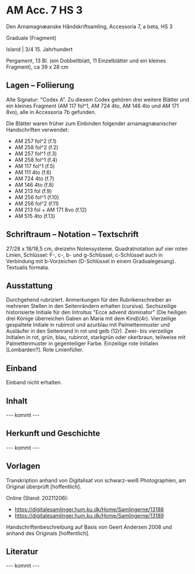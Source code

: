 # AM Acc. 7 HS 3

Den Arnamagnæanske Håndskriftsamling, Accessoria 7, a beta, HS 3
    
Graduale (Fragment)
    
Island | 3/4 15. Jahrhundert
    
Pergament, 13 Bl. (ein Dobbeltblatt, 11 Einzelblätter und ein kleines Fragment),  ca 39 x 28 cm
    
## Lagen – Foliierung

Alte Signatur: "Codex A".  Zu diesem Codex gehören drei weitere Blätter und ein kleines Fragment (AM 117 fol^1, AM 724 4to, AM 146 4to und AM 171 8vo), alle in Accessoria 7b gefunden.

Die Blätter waren früher zum Einbinden folgender arnamagnæanischer Handschriften verwendet:

- AM 257 fol^2 (f.1)
- AM 258 fol^2 (f.2)
- AM 257 fol^1 (f.3)
- AM 258 fol^1 (f.4)
- AM 117 fol^1 (f.5)
- AM 111 4to (f.6)
- AM 724 4to (f.7)
- AM 146 4to (f.8)
- AM 213 fol (f.9)
- AM 256 fol^1 (f.10)
- AM 256 fol^2 (f.11)
- AM 213 fol + AM 171 8vo (f.12)
- AM 515 4to (f.13)


    
## Schriftraum – Notation – Textschrift

27/28 x 18/18,5 cm, dreizehn Notensysteme. Quadratnotation auf vier roten Linien, Schlüssel: F-, c-, b- und g-Schlüssel, c-Schlüssel auch in Verbindung mit b-Vorzeichen (D-Schlüssel in einem Gradualegesang). Textualis formata.
    
## Ausstattung

Durchgehend rubriziert. Anmerkungen für den Rubrikenschreiber an mehreren Stellen in den Seitenrändern erhalten (cursiva).  Sechszeilige historisierte Initiale für den Introitus "Ecce advenit dominator" (Die heiligen drei Könige überreichen Gaben an Maria mit dem Kind)(4r). Vierzeilige gespaltete Initiale in rubinrot und azurblau mit Palmettenmuster und Ausläufer in den Seitenrand in rot und gelb (12r). Zwei- bis vierzeilige Initialen in rot, grün, blau, rubinrot, starkgrün oder okerbraun, teilweise mit Palmettenmuster in gegenteiliger Farbe. Einzeilige rote Initialen [Lombarden?]. Rote Linienfüller. 

## Einband

Einband nicht erhalten.

## Inhalt

--- kommt ---

## Herkunft und Geschichte

--- kommt ---

## Vorlagen

Transkription anhand von Digitalisat von schwarz-weiß Photographien, am Original überprüft [hoffentlich].

Online (Stand: 20211206):

- https://digitalesamlinger.hum.ku.dk/Home/Samlingerne/13188
- https://digitalesamlinger.hum.ku.dk/Home/Samlingerne/13189

Handschriftenbeschreibung auf Basis von Geert Andersen 2008 und anhand des Originals [hoffentlich].

## Literatur

--- kommt ---
